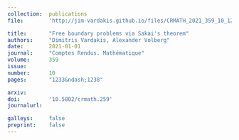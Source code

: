 ```yaml
---
collection:  publications
file:        'http://jim-vardakis.github.io/files/CRMATH_2021_359_10_1233_0.pdf'

title:       "Free boundary problems via Sakai's theorem"
authors:     "Dimitris Vardakis, Alexander Volberg"
date:        2021-01-01
journal:     "Comptes Rendus. Mathématique"
volume:      359
issue:       
number:      10
pages:       "1233&ndash;1238"

arxiv:       
doi:         '10.5802/crmath.259'
journalurl:  

galleys:     false
preprint:    false
---
```

